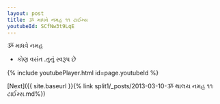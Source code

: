 ```yaml
---
layout: post
title: ૐ માધવે નમહ ૧૧ ટાઈમ્સ
youtubeId: SCfNw3t9LqE
---
```

 
 
 ૐ માધવે નમહ  
 
 -  કોણ વસંત .તુનું સ્વરૂપ છે 
 
  
 
  
 
 
 
 
 
 


{% include youtubePlayer.html id=page.youtubeId %}
 
[Next]({{ site.baseurl }}{% link  split1/_posts/2013-03-10-ૐ થાલય નમહ ૧૧ ટાઈમ્સ.md%})
 
